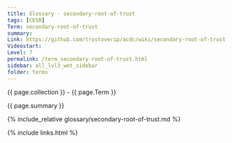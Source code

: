 ```yaml
---
title: Glossary - secondary-root-of-trust
tags: [CESR]
Term: secondary-root-of-trust
summary: 
Link: https://github.com/trustoverip/acdc/wiki/secondary-root-of-trust.md
Videostart: 
Level: 7
permalink: /term_secondary-root-of-trust.html
sidebar: all_lvl3_wot_sidebar
folder: terms
---
```


{{ page.collection }} - {{ page.Term }}

   {{ page.summary }}

{% include_relative glossary/secondary-root-of-trust.md %}

 {% include links.html %} 
